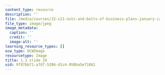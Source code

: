 ```yaml
---
content_type: resource
description: ''
file: /media/courses/15-s21-nuts-and-bolts-of-business-plans-january-iap-2014/9f87bb71a7d75286d1c4950ba5e71861_Slide19.JPG
file_type: image/jpeg
image_metadata:
  caption: ''
  credit: ''
  image-alt: ''
learning_resource_types: []
ocw_type: OCWImage
resourcetype: Image
title: 1.1 slide 19
uid: 9f87bb71-a7d7-5286-d1c4-950ba5e71861
---
```

